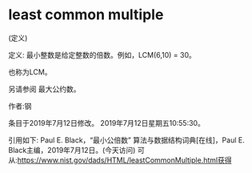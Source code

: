 # least common multiple


(定义)



定义:
最小整数是给定整数的倍数。例如，LCM(6,10) = 30。



也称为LCM。



另请参阅
最大公约数。


作者:钢







条目于2019年7月12日修改。
2019年7月12日星期五10:55:30。



引用如下:
Paul E. Black，“最小公倍数”
算法与数据结构词典[在线]，Paul E. Black主编，2019年7月12日。(今天访问)
可从:https://www.nist.gov/dads/HTML/leastCommonMultiple.html获得